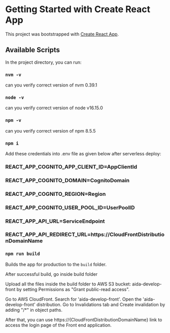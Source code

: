 # Getting Started with Create React App

This project was bootstrapped with [Create React App](https://github.com/facebook/create-react-app).

## Available Scripts

In the project directory, you can run:

### `nvm -v`

can you verify correct version of nvm
0.39.1

### `node -v`

can you verify correct version of node
v16.15.0

### `npm -v`

can you verify correct version of npm
8.5.5

### `npm i`

Add these credentials into .env file as given below after serverless deploy:

### REACT_APP_COGNITO_APP_CLIENT_ID=AppClientId
### REACT_APP_COGNITO_DOMAIN=CognitoDomain
### REACT_APP_COGNITO_REGION=Region
### REACT_APP_COGNITO_USER_POOL_ID=UserPoolID
### REACT_APP_API_URL=ServiceEndpoint
### REACT_APP_API_REDIRECT_URL=https://CloudFrontDistributionDomainName

### `npm run build`

Builds the app for production to the `build` folder.

After successful build, go inside build folder

Upload all the files inside the build folder to AWS S3 bucket: aida-develop-front by setting Permissions as "Grant public-read access".

Go to AWS CloudFront. Search for 'aida-develop-front'. Open the 'aida-develop-front' distribution. Go to Invalidations tab and Create invalidation by adding "/*" in object paths.

After that, you can use https://{CloudFrontDistributionDomainName} link to access the login page of the Front end application.